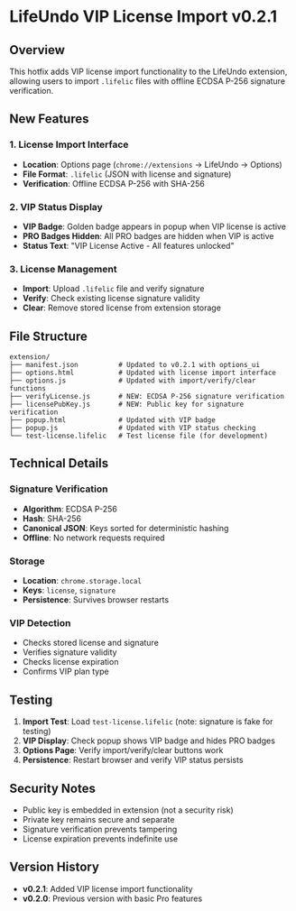 # LifeUndo VIP License Import v0.2.1

## Overview
This hotfix adds VIP license import functionality to the LifeUndo extension, allowing users to import `.lifelic` files with offline ECDSA P-256 signature verification.

## New Features

### 1. License Import Interface
- **Location**: Options page (`chrome://extensions` → LifeUndo → Options)
- **File Format**: `.lifelic` (JSON with license and signature)
- **Verification**: Offline ECDSA P-256 with SHA-256

### 2. VIP Status Display
- **VIP Badge**: Golden badge appears in popup when VIP license is active
- **PRO Badges Hidden**: All PRO badges are hidden when VIP is active
- **Status Text**: "VIP License Active - All features unlocked"

### 3. License Management
- **Import**: Upload `.lifelic` file and verify signature
- **Verify**: Check existing license signature validity
- **Clear**: Remove stored license from extension storage

## File Structure

```
extension/
├── manifest.json          # Updated to v0.2.1 with options_ui
├── options.html           # Updated with license import interface
├── options.js             # Updated with import/verify/clear functions
├── verifyLicense.js       # NEW: ECDSA P-256 signature verification
├── licensePubKey.js       # NEW: Public key for signature verification
├── popup.html             # Updated with VIP badge
├── popup.js               # Updated with VIP status checking
└── test-license.lifelic   # Test license file (for development)
```

## Technical Details

### Signature Verification
- **Algorithm**: ECDSA P-256
- **Hash**: SHA-256
- **Canonical JSON**: Keys sorted for deterministic hashing
- **Offline**: No network requests required

### Storage
- **Location**: `chrome.storage.local`
- **Keys**: `license`, `signature`
- **Persistence**: Survives browser restarts

### VIP Detection
- Checks stored license and signature
- Verifies signature validity
- Checks license expiration
- Confirms VIP plan type

## Testing

1. **Import Test**: Load `test-license.lifelic` (note: signature is fake for testing)
2. **VIP Display**: Check popup shows VIP badge and hides PRO badges
3. **Options Page**: Verify import/verify/clear buttons work
4. **Persistence**: Restart browser and verify VIP status persists

## Security Notes

- Public key is embedded in extension (not a security risk)
- Private key remains secure and separate
- Signature verification prevents tampering
- License expiration prevents indefinite use

## Version History

- **v0.2.1**: Added VIP license import functionality
- **v0.2.0**: Previous version with basic Pro features
























